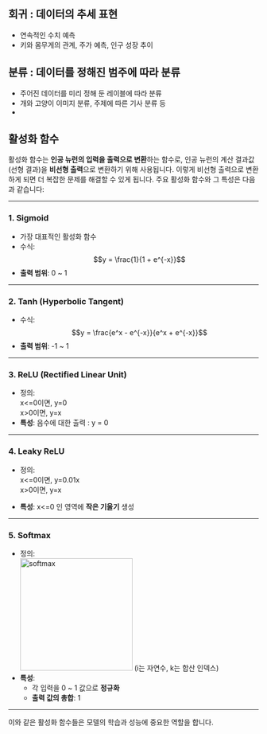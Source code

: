 ## 회귀 : 데이터의 추세 표현  
- 연속적인 수치 예측
- 키와 몸무게의 관계, 주가 예측, 인구 성장 추이  
## 분류 : 데이터를 정해진 범주에 따라 분류  
- 주어진 데이터를 미리 정해 둔 레이블에 따라 분류
- 개와 고양이 이미지 분류, 주제에 따른 기사 분류 등
- 
## 활성화 함수

활성화 함수는 **인공 뉴런의 입력을 출력으로 변환**하는 함수로, 인공 뉴런의 계산 결과값(선형 결과)을 **비선형 출력**으로 변환하기 위해 사용됩니다. 이렇게 비선형 출력으로 변환하게 되면 더 복잡한 문제를 해결할 수 있게 됩니다. 주요 활성화 함수와 그 특성은 다음과 같습니다:

---

### 1. **Sigmoid**
- 가장 대표적인 활성화 함수
- 수식:  
  $$y = \frac{1}{1 + e^{-x}}$$
- **출력 범위**: 0 ~ 1

---

### 2. **Tanh (Hyperbolic Tangent)**
- 수식:  
  $$y = \frac{e^x - e^{-x}}{e^x + e^{-x}}$$
- **출력 범위**: -1 ~ 1

---

### 3. **ReLU (Rectified Linear Unit)**
- 정의:  
  x<=0이면, y=0  
  x>0이면, y=x  
- **특성**: 음수에 대한 출력 : y = 0
  
---

### 4. **Leaky ReLU**
- 정의:  
  x<=0이면, y=0.01x  
  x>0이면, y=x  
  
- **특성**: x<=0 인 영역에 **작은 기울기** 생성

---

### 5. **Softmax**
- 정의:  
  <img width="226" alt="softmax" src="https://github.com/user-attachments/assets/1af70d7f-65db-4854-a117-105fd17d8e52" />
  (i는 자연수, k는 합산 인덱스)
- **특성**:  
  - 각 입력을 0 ~ 1 값으로 **정규화**  
  - **출력 값의 총합**: 1

---

이와 같은 활성화 함수들은 모델의 학습과 성능에 중요한 역할을 합니다.

